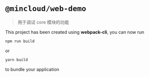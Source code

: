 # `@mincloud/web-demo`

> 用于调试 core 模块的功能

This project has been created using **webpack-cli**, you can now run

``` bash
npm run build
```

or

``` bash
yarn build
```

to bundle your application
